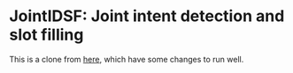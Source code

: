 # JointIDSF: Joint intent detection and slot filling

This is a clone from [here](https://github.com/VinAIResearch/JointIDSF), which have some changes to run well.
